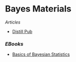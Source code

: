 # Bayes Materials

*Articles*
- [Distill Pub](https://distill.pub/2020/bayesian-optimization/)

### *EBooks*
- [Basics of Bayesian Statistics](https://statswithr.github.io/book/the-basics-of-bayesian-statistics.html)
